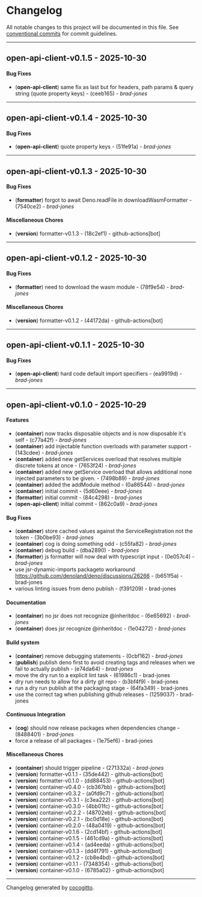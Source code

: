 # Changelog
All notable changes to this project will be documented in this file. See [conventional commits](https://www.conventionalcommits.org/) for commit guidelines.

- - -
## open-api-client-v0.1.5 - 2025-10-30
#### Bug Fixes
- (**open-api-client**) same fix as last but for headers, path params & query string (quote property keys) - (ceeb165) - *brad-jones*

- - -

## open-api-client-v0.1.4 - 2025-10-30
#### Bug Fixes
- (**open-api-client**) quote property keys - (51fe91a) - *brad-jones*

- - -

## open-api-client-v0.1.3 - 2025-10-30
#### Bug Fixes
- (**formatter**) forgot to await Deno.readFile in downloadWasmFormatter - (7540ce2) - *brad-jones*
#### Miscellaneous Chores
- (**version**) formatter-v0.1.3 - (18c2ef1) - github-actions[bot]

- - -

## open-api-client-v0.1.2 - 2025-10-30
#### Bug Fixes
- (**formatter**) need to download the wasm module - (78f9e54) - *brad-jones*
#### Miscellaneous Chores
- (**version**) formatter-v0.1.2 - (44172da) - github-actions[bot]

- - -

## open-api-client-v0.1.1 - 2025-10-30
#### Bug Fixes
- (**open-api-client**) hard code default import specifiers - (ea9919d) - *brad-jones*

- - -

## open-api-client-v0.1.0 - 2025-10-29
#### Features
- (**container**) now tracks disposable objects and is now disposable it's self - (c77a42f) - *brad-jones*
- (**container**) add injectable function overloads with parameter support - (143cdee) - *brad-jones*
- (**container**) added new getServices overload that resolves multiple discrete tokens at once - (7653f24) - *brad-jones*
- (**container**) added new getService overload that allows additional none injected parameters to be given. - (7498b89) - *brad-jones*
- (**container**) added the addModule method - (0a86544) - *brad-jones*
- (**container**) initial commit - (5d60eee) - *brad-jones*
- (**formatter**) initial commit - (84c4298) - *brad-jones*
- (**open-api-client**) initial commit - (862c0a9) - *brad-jones*
#### Bug Fixes
- (**container**) store cached values against the ServiceRegistration not the token - (3b0be93) - *brad-jones*
- (**container**) cog is doing something odd - (c55fa82) - *brad-jones*
- (**container**) debug build - (dba2890) - *brad-jones*
- (**formatter**) js formatter will now deal with typescript input - (0e057c4) - *brad-jones*
- use jsr-dynamic-imports packageto workaround https://github.com/denoland/deno/discussions/26266 - (b651f5a) - brad-jones
- various linting issues from deno publish - (f391209) - brad-jones
#### Documentation
- (**container**) no jsr does not recognize @inheritdoc - (6e65692) - *brad-jones*
- (**container**) does jsr recognize @inheritdoc - (1e04272) - *brad-jones*
#### Build system
- (**container**) remove debugging statements - (0cbf162) - *brad-jones*
- (**publish**) publish deno first to avoid creating tags and releases when we fail to actually publish - (e74da64) - *brad-jones*
- move the dry run to a explicit lint task - (61986c1) - brad-jones
- dry run needs to allow for a dirty git repo - (b3bf4f9) - brad-jones
- run a dry run publish at the packaging stage - (64fa349) - brad-jones
- use the correct tag when publishing github releases - (1259037) - brad-jones
#### Continuous Integration
- (**cog**) should now release packages when dependencies change - (8488401) - *brad-jones*
- force a release of all packages - (1e75ef6) - brad-jones
#### Miscellaneous Chores
- (**container**) should trigger pipeline - (271332a) - *brad-jones*
- (**version**) formatter-v0.1.1 - (35de442) - github-actions[bot]
- (**version**) formatter-v0.1.0 - (dd88453) - github-actions[bot]
- (**version**) container-v0.4.0 - (cb367bb) - github-actions[bot]
- (**version**) container-v0.3.2 - (a0fd9c7) - github-actions[bot]
- (**version**) container-v0.3.1 - (c3ea222) - github-actions[bot]
- (**version**) container-v0.3.0 - (4bb01fc) - github-actions[bot]
- (**version**) container-v0.2.2 - (48702eb) - github-actions[bot]
- (**version**) container-v0.2.1 - (bc0d18e) - github-actions[bot]
- (**version**) container-v0.2.0 - (48a0419) - github-actions[bot]
- (**version**) container-v0.1.6 - (2cd14bf) - github-actions[bot]
- (**version**) container-v0.1.5 - (461cd9a) - github-actions[bot]
- (**version**) container-v0.1.4 - (ad4eeda) - github-actions[bot]
- (**version**) container-v0.1.3 - (dd4f791) - github-actions[bot]
- (**version**) container-v0.1.2 - (cb8e4bd) - github-actions[bot]
- (**version**) container-v0.1.1 - (7348354) - github-actions[bot]
- (**version**) container-v0.1.0 - (6785a02) - github-actions[bot]

- - -

Changelog generated by [cocogitto](https://github.com/cocogitto/cocogitto).